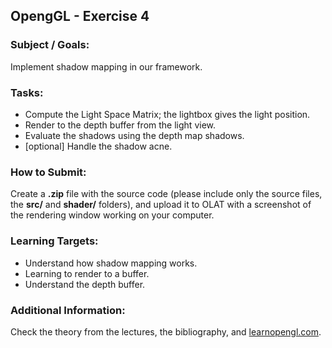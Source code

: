 ## OpengGL - Exercise 4

### Subject / Goals:

Implement shadow mapping in our framework.

### Tasks:

- Compute the Light Space Matrix; the lightbox gives the light position.
- Render to the depth buffer from the light view.
- Evaluate the shadows using the depth map shadows.
- [optional] Handle the shadow acne.

### How to Submit:

Create a **.zip** file with the source code (please include only the source files, the **src/** and **shader/** folders), and upload it to OLAT with a screenshot of the rendering window working on your computer. 

### Learning Targets:

- Understand how shadow mapping works.
- Learning to render to a buffer.
- Understand the depth buffer.

### Additional Information:

Check the theory from the lectures, the bibliography, and [learnopengl.com](learnopengl.com).


